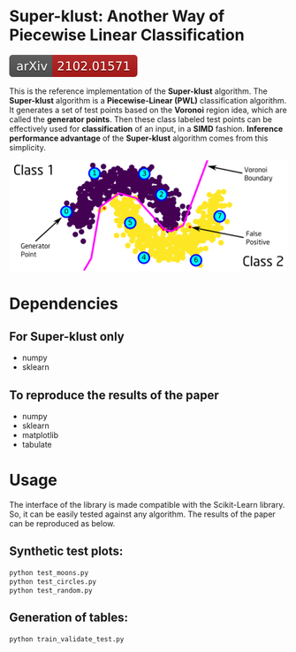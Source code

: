 # Super-klust: Another Way of Piecewise Linear Classification

[![arXiv](images/arXiv_2102.01571.svg)](https://arxiv.org/abs/2102.01571)

This is the reference implementation of the **Super-klust** algorithm. The
**Super-klust** algorithm is a **Piecewise-Linear (PWL)** classification
algorithm. It generates a set of test points based on the **Voronoi** region
idea, which are called the **generator points**. Then these class labeled test
points can be effectively used for **classification** of an input, in a **SIMD**
fashion. **Inference performance advantage** of the **Super-klust** algorithm
comes from this simplicity.

![Graphical Abstract](images/graphical_abstract.png)

# Dependencies

## For Super-klust only

- numpy
- sklearn

## To reproduce the results of the paper

- numpy
- sklearn
- matplotlib
- tabulate

# Usage

The interface of the library is made compatible with the Scikit-Learn library.
So, it can be easily tested against any algorithm. The results of the paper can
be reproduced as below.

## Synthetic test plots:

```
python test_moons.py
python test_circles.py
python test_random.py
```

## Generation of tables:

```
python train_validate_test.py
```
